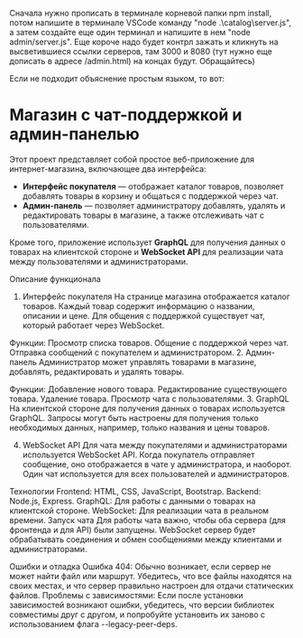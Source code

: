 Сначала нужно прописать в терминале корневой папки npm install, потом напишите в терминале VSCode команду "node .\catalog\server.js", а затем создайте еще один терминал и напишите в нем "node admin/server.js". Еще короче надо будет контрл зажать и кликнуть на высветившиеся ссылки серверов, там 3000 и 8080 (тут нужно еще дописать в адресе /admin.html) на концах будут. Обращайтесь)


Если не подходит объяснение простым языком, то вот:


# Магазин с чат-поддержкой и админ-панелью

Этот проект представляет собой простое веб-приложение для интернет-магазина, включающее два интерфейса:

- **Интерфейс покупателя** — отображает каталог товаров, позволяет добавлять товары в корзину и общаться с поддержкой через чат.
- **Админ-панель** — позволяет администратору добавлять, удалять и редактировать товары в магазине, а также отслеживать чат с пользователями.

Кроме того, приложение использует **GraphQL** для получения данных о товарах на клиентской стороне и **WebSocket API** для реализации чата между пользователями и администраторами.

Описание функционала
1. Интерфейс покупателя
На странице магазина отображается каталог товаров. Каждый товар содержит информацию о названии, описании и цене. Для общения с поддержкой существует чат, который работает через WebSocket.

Функции:
Просмотр списка товаров.
Общение с поддержкой через чат.
Отправка сообщений с покупателем и администратором.
2. Админ-панель
Администратор может управлять товарами в магазине, добавлять, редактировать и удалять товары.

Функции:
Добавление нового товара.
Редактирование существующего товара.
Удаление товара.
Просмотр чата с пользователями.
3. GraphQL
На клиентской стороне для получения данных о товарах используется GraphQL. Запросы могут быть настроены для получения только необходимых данных, например, только названия и цены товаров.

4. WebSocket API
Для чата между покупателями и администраторами используется WebSocket API. Когда покупатель отправляет сообщение, оно отображается в чате у администратора, и наоборот. Один чат используется для всех пользователей и администраторов.

Технологии
Frontend: HTML, CSS, JavaScript, Bootstrap.
Backend: Node.js, Express.
GraphQL: Для работы с данными о товарах на клиентской стороне.
WebSocket: Для реализации чата в реальном времени.
Запуск чата
Для работы чата важно, чтобы оба сервера (для фронтенда и для API) были запущены. WebSocket сервер будет обрабатывать соединения и обмен сообщениями между клиентами и администраторами.

Ошибки и отладка
Ошибка 404: Обычно возникает, если сервер не может найти файл или маршрут. Убедитесь, что все файлы находятся на своих местах, и что сервер правильно настроен для отдачи статических файлов.
Проблемы с зависимостями: Если после установки зависимостей возникают ошибки, убедитесь, что версии библиотек совместимы друг с другом, и попробуйте установить их заново с использованием флага --legacy-peer-deps.
